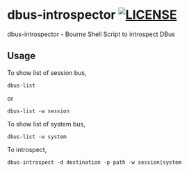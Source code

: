 # dbus-introspector [![LICENSE](https://img.shields.io/github/license/kei-g/dbus-introspect?style=plastic)](https://opensource.org/licenses/BSD-3-Clause)

dbus-introspector - Bourne Shell Script to introspect DBus

## Usage

To show list of session bus,

```shell
dbus-list
```

or

```shell
dbus-list -w session
```

To show list of system bus,

```shell
dbus-list -w system
```

To introspect,

```shell
dbus-introspect -d destination -p path -w session|system
```
